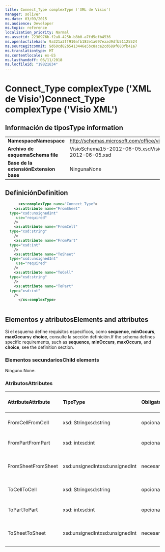 ```yaml
---
title: Connect_Type complexType ('XML de Visio')
manager: soliver
ms.date: 03/09/2015
ms.audience: Developer
ms.topic: reference
localization_priority: Normal
ms.assetid: 2230976b-f2a8-425b-b8b0-a7fd5efb4536
ms.openlocfilehash: 9a321a3ff910afb183e1a697eaad9dfb51125524
ms.sourcegitcommit: 9d60cd82b5413446e5bc8ace2cd689f683fb41a7
ms.translationtype: MT
ms.contentlocale: es-ES
ms.lasthandoff: 06/11/2018
ms.locfileid: "19821834"
---
```

# <a name="connecttype-complextype-visio-xml"></a><span data-ttu-id="051c4-102">Connect_Type complexType ('XML de Visio')</span><span class="sxs-lookup"><span data-stu-id="051c4-102">Connect_Type complexType ('Visio XML')</span></span>

## <a name="type-information"></a><span data-ttu-id="051c4-103">Información de tipos</span><span class="sxs-lookup"><span data-stu-id="051c4-103">Type information</span></span>

|||
|:-----|:-----|
|<span data-ttu-id="051c4-104">**Namespace**</span><span class="sxs-lookup"><span data-stu-id="051c4-104">**Namespace**</span></span> <br/> |http://schemas.microsoft.com/office/visio/2011/1/core  <br/> |
|<span data-ttu-id="051c4-105">**Archivo de esquema**</span><span class="sxs-lookup"><span data-stu-id="051c4-105">**Schema file**</span></span> <br/> |<span data-ttu-id="051c4-106">VisioSchema15-2012-06-05.xsd</span><span class="sxs-lookup"><span data-stu-id="051c4-106">VisioSchema15-2012-06-05.xsd</span></span>  <br/> |
|<span data-ttu-id="051c4-107">**Base de la extensión**</span><span class="sxs-lookup"><span data-stu-id="051c4-107">**Extension base**</span></span> <br/> |<span data-ttu-id="051c4-108">Ninguna</span><span class="sxs-lookup"><span data-stu-id="051c4-108">None</span></span>  <br/> |
   
## <a name="definition"></a><span data-ttu-id="051c4-109">Definición</span><span class="sxs-lookup"><span data-stu-id="051c4-109">Definition</span></span>

```XML
      <xs:complexType name="Connect_Type">
    <xs:attribute name="FromSheet"
  type="xsd:unsignedInt"
     use="required"
    />
    <xs:attribute name="FromCell"
  type="xsd:string"
    />
    <xs:attribute name="FromPart"
  type="xsd:int"
    />
    <xs:attribute name="ToSheet"
  type="xsd:unsignedInt"
     use="required"
    />
    <xs:attribute name="ToCell"
  type="xsd:string"
    />
    <xs:attribute name="ToPart"
  type="xsd:int"
    />
      </xs:complexType>
      
```

## <a name="elements-and-attributes"></a><span data-ttu-id="051c4-110">Elementos y atributos</span><span class="sxs-lookup"><span data-stu-id="051c4-110">Elements and attributes</span></span>

<span data-ttu-id="051c4-111">Si el esquema define requisitos específicos, como **sequence**, **minOccurs**, **maxOccurs**y **choice**, consulte la sección definición.</span><span class="sxs-lookup"><span data-stu-id="051c4-111">If the schema defines specific requirements, such as **sequence**, **minOccurs**, **maxOccurs**, and **choice**, see the definition section.</span></span> 
  
### <a name="child-elements"></a><span data-ttu-id="051c4-112">Elementos secundarios</span><span class="sxs-lookup"><span data-stu-id="051c4-112">Child elements</span></span>

<span data-ttu-id="051c4-113">Ninguno.</span><span class="sxs-lookup"><span data-stu-id="051c4-113">None.</span></span>
  
### <a name="attributes"></a><span data-ttu-id="051c4-114">Atributos</span><span class="sxs-lookup"><span data-stu-id="051c4-114">Attributes</span></span>

|<span data-ttu-id="051c4-115">**Attribute**</span><span class="sxs-lookup"><span data-stu-id="051c4-115">**Attribute**</span></span>|<span data-ttu-id="051c4-116">**Tipo**</span><span class="sxs-lookup"><span data-stu-id="051c4-116">**Type**</span></span>|<span data-ttu-id="051c4-117">**Obligatorio**</span><span class="sxs-lookup"><span data-stu-id="051c4-117">**Required**</span></span>|<span data-ttu-id="051c4-118">**Descripción**</span><span class="sxs-lookup"><span data-stu-id="051c4-118">**Description**</span></span>|<span data-ttu-id="051c4-119">**Valores posibles**</span><span class="sxs-lookup"><span data-stu-id="051c4-119">**Possible values**</span></span>|
|:-----|:-----|:-----|:-----|:-----|
|<span data-ttu-id="051c4-120">FromCell</span><span class="sxs-lookup"><span data-stu-id="051c4-120">FromCell</span></span>  <br/> |<span data-ttu-id="051c4-121">xsd: String</span><span class="sxs-lookup"><span data-stu-id="051c4-121">xsd:string</span></span>  <br/> |<span data-ttu-id="051c4-122">opcional</span><span class="sxs-lookup"><span data-stu-id="051c4-122">optional</span></span>  <br/> ||<span data-ttu-id="051c4-123">Valores del tipo XSD: String.</span><span class="sxs-lookup"><span data-stu-id="051c4-123">Values of the xsd:string type.</span></span>  <br/> |
|<span data-ttu-id="051c4-124">FromPart</span><span class="sxs-lookup"><span data-stu-id="051c4-124">FromPart</span></span>  <br/> |<span data-ttu-id="051c4-125">xsd: int</span><span class="sxs-lookup"><span data-stu-id="051c4-125">xsd:int</span></span>  <br/> |<span data-ttu-id="051c4-126">opcional</span><span class="sxs-lookup"><span data-stu-id="051c4-126">optional</span></span>  <br/> ||<span data-ttu-id="051c4-127">Valores del tipo XSD: int.</span><span class="sxs-lookup"><span data-stu-id="051c4-127">Values of the xsd:int type.</span></span>  <br/> |
|<span data-ttu-id="051c4-128">FromSheet</span><span class="sxs-lookup"><span data-stu-id="051c4-128">FromSheet</span></span>  <br/> |<span data-ttu-id="051c4-129">xsd:unsignedInt</span><span class="sxs-lookup"><span data-stu-id="051c4-129">xsd:unsignedInt</span></span>  <br/> |<span data-ttu-id="051c4-130">necesario</span><span class="sxs-lookup"><span data-stu-id="051c4-130">required</span></span>  <br/> ||<span data-ttu-id="051c4-131">Valores del tipo xsd:unsignedInt.</span><span class="sxs-lookup"><span data-stu-id="051c4-131">Values of the xsd:unsignedInt type.</span></span>  <br/> |
|<span data-ttu-id="051c4-132">ToCell</span><span class="sxs-lookup"><span data-stu-id="051c4-132">ToCell</span></span>  <br/> |<span data-ttu-id="051c4-133">xsd: String</span><span class="sxs-lookup"><span data-stu-id="051c4-133">xsd:string</span></span>  <br/> |<span data-ttu-id="051c4-134">opcional</span><span class="sxs-lookup"><span data-stu-id="051c4-134">optional</span></span>  <br/> ||<span data-ttu-id="051c4-135">Valores del tipo XSD: String.</span><span class="sxs-lookup"><span data-stu-id="051c4-135">Values of the xsd:string type.</span></span>  <br/> |
|<span data-ttu-id="051c4-136">ToPart</span><span class="sxs-lookup"><span data-stu-id="051c4-136">ToPart</span></span>  <br/> |<span data-ttu-id="051c4-137">xsd: int</span><span class="sxs-lookup"><span data-stu-id="051c4-137">xsd:int</span></span>  <br/> |<span data-ttu-id="051c4-138">opcional</span><span class="sxs-lookup"><span data-stu-id="051c4-138">optional</span></span>  <br/> ||<span data-ttu-id="051c4-139">Valores del tipo XSD: int.</span><span class="sxs-lookup"><span data-stu-id="051c4-139">Values of the xsd:int type.</span></span>  <br/> |
|<span data-ttu-id="051c4-140">ToSheet</span><span class="sxs-lookup"><span data-stu-id="051c4-140">ToSheet</span></span>  <br/> |<span data-ttu-id="051c4-141">xsd:unsignedInt</span><span class="sxs-lookup"><span data-stu-id="051c4-141">xsd:unsignedInt</span></span>  <br/> |<span data-ttu-id="051c4-142">necesario</span><span class="sxs-lookup"><span data-stu-id="051c4-142">required</span></span>  <br/> ||<span data-ttu-id="051c4-143">Valores del tipo xsd:unsignedInt.</span><span class="sxs-lookup"><span data-stu-id="051c4-143">Values of the xsd:unsignedInt type.</span></span>  <br/> |
   

